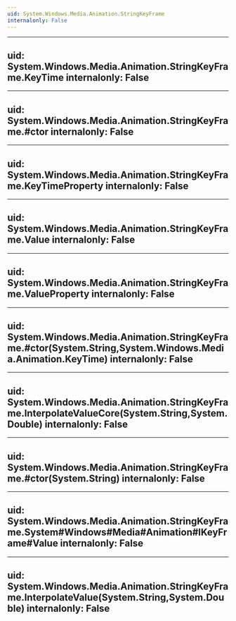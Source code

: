 ```yaml
---
uid: System.Windows.Media.Animation.StringKeyFrame
internalonly: False
---
```


---
uid: System.Windows.Media.Animation.StringKeyFrame.KeyTime
internalonly: False
---

---
uid: System.Windows.Media.Animation.StringKeyFrame.#ctor
internalonly: False
---

---
uid: System.Windows.Media.Animation.StringKeyFrame.KeyTimeProperty
internalonly: False
---

---
uid: System.Windows.Media.Animation.StringKeyFrame.Value
internalonly: False
---

---
uid: System.Windows.Media.Animation.StringKeyFrame.ValueProperty
internalonly: False
---

---
uid: System.Windows.Media.Animation.StringKeyFrame.#ctor(System.String,System.Windows.Media.Animation.KeyTime)
internalonly: False
---

---
uid: System.Windows.Media.Animation.StringKeyFrame.InterpolateValueCore(System.String,System.Double)
internalonly: False
---

---
uid: System.Windows.Media.Animation.StringKeyFrame.#ctor(System.String)
internalonly: False
---

---
uid: System.Windows.Media.Animation.StringKeyFrame.System#Windows#Media#Animation#IKeyFrame#Value
internalonly: False
---

---
uid: System.Windows.Media.Animation.StringKeyFrame.InterpolateValue(System.String,System.Double)
internalonly: False
---
